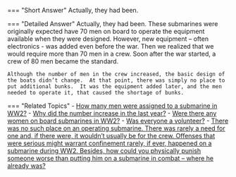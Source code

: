 
=== "Short Answer"
    Actually, they had been.

=== "Detailed Answer"
    Actually, they had been.  These submarines were originally expected have 70 men on board to operate the equipment available when they were designed.  However, new equipment – often electronics - was added even before the war.  Then we realized that we would require more than 70 men in a crew.  Soon after the war started, a crew of 80 men became the standard.

    Although the number of men in the crew increased, the basic design of the boats didn’t change.  At that point, there was simply no place to put additional bunks.  It was the equipment added later, and the men needed to operate it, that caused the shortage of bunks.

=== "Related Topics"
    - [How many men were assigned to a submarine in WW2?](../FAQs/how-many-men-were-assigned-to-a-submarine-in-ww2.md)
    - [Why did the number increase in the last year?](../FAQs/why-did-the-number-increase-in-the-last-year.md)
    - [Were there any women on board submarines in WW2?](../FAQs/were-there-any-women-on-board-submarines-in-ww2.md)
    - [Was everyone a volunteer?](../FAQs/was-everyone-a-volunteer.md)
    - [There was no such place on an operating submarine.  There was rarely a need for one and, if there were, it wouldn’t usually be for the crew.  Offenses that were serious might warrant confinement rarely, if ever, happened on a submarine during WW2.  Besides, how could you physically punish someone worse than putting him on a submarine in combat – where he already was?](../FAQs/there-was-no-such-place-on-an-operating-submarine-there-was-rarely-a-need-for-one-and-if-there-were-it-wouldnt-usually-b.md)
